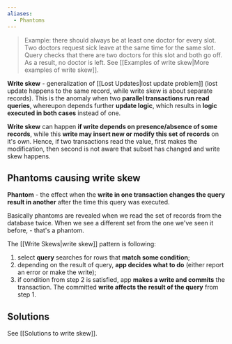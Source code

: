```yaml
---
aliases:
  - Phantoms
---
```

> Example: there should always be at least one doctor for every slot. Two doctors request sick leave at the same time for the same slot. Query checks that there are two doctors for this slot and both go off. As a result, no doctor is left. 
> See [[Examples of write skew|More examples of write skew]].

**Write skew** - generalization of [[Lost Updates|lost update problem]] (lost update happens to the same record, while write skew is about separate records). This is the anomaly when two **parallel transactions run read queries**, whereupon depends further **update logic**, which results in **logic executed in both cases** instead of one.

**Write skew** can happen **if write depends on presence/absence of some records**, while this **write may insert new or modify this set of records** on it's own. Hence, if two transactions read the value, first makes the modification, then second is not aware that subset has changed and write skew happens.

## Phantoms causing write skew

**Phantom** - the effect when the **write in one transaction changes the query result in another** after the time this query was executed. 

Basically phantoms are revealed when we read the set of records from the database twice. When we see a different set from the one we've seen it before, - that's a phantom.

The [[Write Skews|write skew]] pattern is following:
1. select **query** searches for rows that **match some condition**;
2. depending on the result of query, **app decides what to do** (either report an error or make the write);
3. if condition from step 2 is satisfied, app **makes a write and commits** the transaction. The committed **write affects the result of the query** from step 1.

## Solutions

See [[Solutions to write skew]].